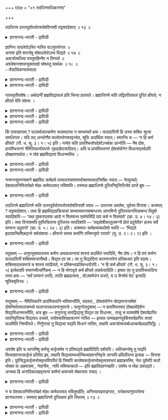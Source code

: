 +++
title = "०९ तदधिगमाधिकरणम्"

+++

तदधिगम उत्तरपूर्वाघयोरश्लेषविनाशौ तद्व्यपदेशात् ॥ १३ ॥  
<details><summary>ज्ञानानन्द-भारती - द्राविडी</summary>

तददिगम उत्तरबूर्वाग योरच्ले षविनासॆळ तत्व्यबदेसात् ॥ १३ ॥
</details>

ज्ञानिनः पापलेपोऽस्ति नास्ति वाऽनुपभोगतः ॥  
अनाश इति शास्त्रेषु घोषाल्लेपोऽस्य विद्यते ॥ १७ ॥  
अकर्त्रात्मधिया वस्तुमहिम्नैव न लिप्यते ॥  
अश्लेषानाशावप्युक्तावज्ञे घोषस्तु सार्थकः ॥ १८ ॥  
--वैयासिकन्यायमाला

<details><summary>ज्ञानानन्द-भारती - द्राविडी</summary>

ञाऩिक्कु पाबत्तिऩ् लेबम् (ऒट्टुदल्) उण्डा? अल्लदु किडैयादा? ''अऩुबविक्कादुबोऩाल् नासम् किडैयादु" ऎऩ्ऱु सास्तिरङ्गळिल् कोषिक्कप्पट्टिरुप्प ताल्, इवरुक्कु लेबम् उण्डु।
</details>

<details><summary>ज्ञानानन्द-भारती - द्राविडी</summary>

सॆय्युम् तऩ्मै अऱ्ऱदे आत्मावॆऩ्बदिऩाल्, वस्तुविऩ् महिमैयिऩालेये लेबम् किडैयादु। मेलुम् (पिऩ्ऩाल् सॆय्यप्पडुवदऱ्कु) ऒट्टुदलिऩ्मैयुम् (मुऩ् सॆय्यप्पट्टदऱ्कु) नासमुम् सॊल्लप्पट्टुमिरुक्किऩ्ऱऩ। (सास्तिरत्तिल् कण्ड) कोषमो अक्ञाऩियिऩ् विषयत्तिल् अर्त्तमुळ्ळदु।
</details>

गतस्तृतीयशेषः। अथेदानीं ब्रह्मविद्याफलं प्रति चिन्ता प्रतायते। ब्रह्माधिगमे सति तद्विपरीतफलं दुरितं क्षीयते, न क्षीयते वेति संशयः ।

<details><summary>ज्ञानानन्द-भारती - द्राविडी</summary>

(इदु वरै ऎट्टु अदिगरणङ्गळिल् मुऩ् अत्याय विषयमाऩ सिल मुक्य सादऩङ्गळैप्पऱ्ऱि विसारिक्कप् पट्टदु। इऩि पलऩैप्पऱ्ऱि विसारम् आरम्बिक्कप् पडुगिऱदु। ञाऩिक्कु पाबत्तिऩ् सम्बन्दम् उण्डा, इल्लैया ऎऩ्ऱु सन्देहम्। तुक्काऩुबवत्तैक् कॊडुक्कामल् पाबमऴियादु ऎऩ्ऱु सास्तिरम् कूऱुवदाल् ञाऩिक्कुम् पाबसम्बन्दमुण्डु ऎऩ्ऱु पूर्वबक्षम्।
</details>

<details><summary>ज्ञानानन्द-भारती - द्राविडी</summary>

ञाऩसक्तियाल् आत्मञाऩम् वरुवदऱ्कु मुऩ्ऩाल् सॆय्दुळ्ळ पाबङ्गळ् अऴिन्दुविडुगिऩ्ऱऩ। पिऩ्ऩाल् सॆय्युम् पाबङ्गळ् इवऩिडम् ओट्टुवदिल्लै।अगर्त्तावाऩ पिरह्मस्वरूबत्तै तऩदु आत्मावाग अऱिन्द ञाऩि कर्त्ताविल्लाददाल् पाबसम्बन्दमिल्लै। अऩुबवमिल्लामल् पाबम् अऴियादु ऎऩ्बदु अक्ञा ऩियैप्पऱ्ऱियदु ऎऩ्ऱु सित्तान्दम्)।
</details>

<details><summary>ज्ञानानन्द-भारती - द्राविडी</summary>

मूऩ्ऱावदु अत्याय सम्बन्दमाग मीदमिरुन्द विसारम् आगिविट्टदु। पिऱगु इप्पॊऴुदु पिरह्म वित्यै यिऩ् पलऩ् विषयमाग सिन्दऩै सॆय्यप्पडुगिऱदु। पिरह्मत्तिऩ् ञाऩम् एऱ्पट्टुविट्टाल् अदऱ्कॆदिरिडै याऩ पलऩैयुडैय पाबम् नसित्तुविडुगिऱदा, नसिक्क विल्लैया? ऎऩ्ऱु संसयम्।
</details>

किं तावत्प्राप्तम् ? फलार्थत्वात्कर्मणः फलमदत्त्वा न सम्भाव्यते क्षयः। फलदायिनी हि अस्य शक्तिः श्रुत्या समधिगता। यदि तत् अन्तरेणैव फलोपभोगमपवृज्येत, श्रुतिः कदर्थिता स्यात्। स्मरन्ति च — ‘न हि कर्म क्षीयते’ (गौ. ध. सू. ३। १। ५) इति। नन्वेवं सति प्रायश्चित्तोपदेशोऽनर्थकः प्राप्नोति — नैष दोषः, प्रायश्चित्तानां नैमित्तिकत्वोपपत्तेः गृहदाहेष्ट्यादिवत्। अपि च प्रायश्चित्तानां दोषसंयोगेन विधानाद्भवेदपि दोषक्षपणार्थता। न त्वेवं ब्रह्मविद्यायां विधानमस्ति ।

<details><summary>ज्ञानानन्द-भारती - द्राविडी</summary>

पूर्वबक्षम्: ऎदु नियायम्? कर्मा पलऩैक् कॊडुप्पदऱ्काग एऱ्पट्टिरुप्पदाल्, पलऩैक् कॊडुक् कामल् कर्मावुक्कु नासम् एऱ्पडादु। इदऱ्कु पलऩैक् कॊडुक्कुम् सक्तियुण्डॆऩ्बदु वेदत्तिऩाल् अऱियप् पट्टदु। पलऩै अऩुबविक्कामले अन्द पाबम् नासमागु मॆऩ्ऱाल् वेदम् पॊय्याऩ अर्त्तमुळ्ळ तॆऩ्ऱु आगिविडुम्। "कर्मा नासमडैयादल्लवा?” ऎऩ्ऱु स्मिरुदियुमिरुक्किऱदु।
</details>

<details><summary>ज्ञानानन्द-भारती - द्राविडी</summary>

इप्पडियाऩाल् पिरायच्चित्तत्तै उबदेसिप्पदु अर्त्तमऱ्ऱदु ऎऩ्ऱु आगिविडुमेयॆऩ्ऱाल्, इदु तोषमागादु। पिरायच्चित्तङ्गळ्, वीडु ऎरिन्दुविट्टाल् इष्टि सॆय्वदु मुदलियदैप्पोल, निमित्तत्तै युत्तेसित्तु एऱ्पडुबवैवॆऩ्बदु पॊरुन्दुवदाल्। मेलुम्, तोषङ्गळै ऒट्टि पिरायच्चित्तङ्गळ् विदिक्कप् पट्टिरुक्किऱबडियाल्, अवैगळुक्कु तोषत्तैप् पोक्कडिक्कुम् पिरयोजऩमुळ्ळ तऩ्मैयिरुक्कुम्। अव्विदम् (ऎन्द तोषत्तैयुम् पोक्कडिप्पदऱ्काग) पिरह्म वित्या विषयमाग विदियिल्लै।
</details>

नन्वनभ्युपगम्यमाने ब्रह्मविदः कर्मक्षये तत्फलस्यावश्यभोक्तव्यत्वादनिर्मोक्षः स्यात् — नेत्युच्यते; देशकालनिमित्तापेक्षो मोक्षः कर्मफलवत् भविष्यति। तस्मान्न ब्रह्माधिगमे दुरितनिवृत्तिरित्येवं प्राप्ते ब्रूमः —

<details><summary>ज्ञानानन्द-भारती - द्राविडी</summary>

पिरह्मत्तै अऱिन्दवऩुक्कु कर्माविऩ् नासम् ऒप्पुक्कॊळ्ळाद विषयत्तिल्, अदऩ् पलऩै अवसियम् अऩुबविक्कवेण्डियिरुप्पदाल्, मोक्षमे इल्लामल् पोय्विडुमेयॆऩ्ऱाल्, अप्पडियल्ल ऎऩ्गिऱोम्। कर्म पलऩैप् पोलवे मोक्षमुम् तेसम् कालम् निमित्तम् इवैगळै ऎदिर्बार्त्तु एऱ्पडुम्। आगैयाल् पिरह्मम् अऱियप्पट्टाल् पाबम् निविरुत्तियागिविडुमॆऩ्बदिल्लै।
</details>

तदधिगमे ब्रह्माधिगमे सति उत्तरपूर्वयोरघयोरश्लेषविनाशौ भवतः — उत्तरस्य अश्लेषः, पूर्वस्य विनाशः। कस्मात् ? तद्व्यपदेशात्। तथा हि ब्रह्मविद्याप्रक्रियायां सम्भाव्यमानसम्बन्धस्य आगामिनो दुरितस्यानभिसम्बन्धं विदुषो व्यपदिशति — ‘यथा पुष्करपलाश आपो न श्लिष्यन्त एवमेवंविदि पापं कर्म न श्लिष्यते’ (छा. उ. ४। १४। ३) इति। तथा विनाशमपि पूर्वोपचितस्य दुरितस्य व्यपदिशति — ‘तद्यथेषीकातूलमग्नौ प्रोतं प्रदूयेतैवꣳ हास्य सर्वे पाप्मानः प्रदूयन्ते’ (छा. उ. ५। २४। ३) इति। अयमपरः कर्मक्षयव्यपदेशो भवति — ‘भिद्यते हृदयग्रन्थिश्छिद्यन्ते सर्वसंशयाः। क्षीयन्ते चास्य कर्माणि तस्मिन्दृष्टे परावरे’ (मु. उ. २। २। ९) इति ।

<details><summary>ज्ञानानन्द-भारती - द्राविडी</summary>

सित्तान्दम्: इप्पडि वरुम् पोदुसॊल्गिऱोम्। 'अदै अऱिन्दाल्" पिरह्मत्तै अऱिन्दाल् पिऩ्ऩालुम् मुऩ्ऩालुमुळ्ळ पाबङ्गळुक्कु ओट्टामैयुम् नासमुम् एऱ्पडुगिऩ्ऱऩ। पिऩ्ऩुळ्ळदऱ्कु ओट्टामै मुऩ् उळ्ळ तऱ्कु नासम्। एऩ्? “अव्विदम् सॊल्लप्पट्टिरुप्पदाल्” अप्पडियल्लवा, पिरह्मवित्यैयैच् चॊल्लुम् पोदु, सम्बन्दमेऱ्पडक्कूडियदाऩ पिऩ्ऩाल्वरुम् पाबत्तिऱ्कु सम्बन्दमिल्लादत्तऩ्मै ञाऩिक्कु सॊल्लप्पट्टि रुक्किऱदु, “ऎप्पडि तामरैयिलैयिल् जलम् ऒट्टुवदिल् लैयो, अप्पडिये इव्विदम् अऱिन्दवऩिडम् पाबमाऩ कर्मा ऒट्टुवदिल्लै" (सान्।IV-१४-३) ऎऩ्ऱु। अप्पडिये मुऩ्सेर्न्दुळ्ळ पाबत्तिऱ्कु नासत्तैयुम् सॊल्गिऱदु, “इषीगैयिलुळ्ळ पञ्जु ऎप्पडि अक्ऩियिल् विऴुन्दु नासमडैन्दुविडुमो, अप्पडिये इवऩुडैय ऎल्ला पाबङ्गळुम् नासमडैन्दु विडुगिऩ्ऱऩ" (सान्।V-२४-३) ऎऩ्ऱु। कर्म क्षयत्तैक् कुऱिप्पिडुगिऱ मऱ्ऱॊरु इन्द वाक्कियमुम् इरुक्किऱदु, “ह्रुदयत्तिलुळ्ळ मुडिच्चु अऱु पट्टु विडुगिऱदु, ऎल्ला संसयङ्गळुम् वॆट्टप्पट्टु विडुगिऩ्ऱऩ, इवऩुडैय कर्माक्कळ् नसित्तुविडुगिऩ्ऱऩ। अन्द मिगवुम् मेलाऩदै अऱिन्दवुडऩ्” (मुण्डग।II-२\*४) ऎऩ्ऱु।
</details>

यदुक्तम् — अनुपभुक्तफलस्य कर्मणः क्षयकल्पनायां शास्त्रं कदर्थितं स्यादिति, नैष दोषः। न हि वयं कर्मणः फलदायिनीं शक्तिमवजानीमहे। विद्यत एव सा। सा तु विद्यादिना कारणान्तरेण प्रतिबध्यत इति वदामः। शक्तिसद्भावमात्रे च शास्त्रं व्याप्रियते, न प्रतिबन्धाप्रतिबन्धयोरपि। ‘न हि कर्म क्षीयते’ (गौ. ध. सू. ३। १। ५) इत्येतदपि स्मरणमौत्सर्गिकम् — न हि भोगादृते कर्म क्षीयते तदर्थत्वादिति। इष्यत एव तु प्रायश्चित्तादिना तस्य क्षयः — ‘सर्वं पाप्मानं तरति, तरति ब्रह्महत्याम् , योऽश्वमेधेन यजते, य उ चैनमेवं वेद’ इत्यादि श्रुतिस्मृतिभ्यः ।

<details><summary>ज्ञानानन्द-भारती - द्राविडी</summary>

पलऩै अऩुबविक्काद कर्माविऱ्कु नासत्तै कल्बऩैसॆय्दाल् सास्तिरम् वीणागप्पोय्विडु मॆऩ्ऱु ऎदु सॊल्लप्पट्टदो, अदु तोषमागादु कर्माविऱ्कु पलऩैक् कॊडुक्कुम् सक्तियै नाङ्गळ् मऱुक्कविल्लैये, अन्द सक्ति इरुक्कवे इरुक्किऱदु। आऩाल् ञाऩम् मुदलाऩ वेऱु कारणङ्गळिऩाल् अदु तडैबडुगिऱदु ऎऩ्ऱु सॊल्गिऱोम्। सक्ति उळ्ळदु ऎऩ्बदैच् चॊल्वदिल्दाऩ् सास्तिरम् पिरवर्त्तिक्किऱदे तविर तडै, तडै इल्लामै ऎऩ्बदैच् चॊल्व तिल्लै। कर्मा नसिप्पदिल्लैयॆऩ्ऱु सॊल्लुम् इन्द स्मिरुदियुम्गूड पॊदुवाऩदल्लवा? अऩुबविक्कामल् कर्मा क्षयिक्कादु। अदैये पिरयोजऩमायुडैयदाल् ऎऩ्ऱु अदऱ्कु पिरायच्चित्तम् मुदलाऩदिऩाल् क्षयम् उण्डॆऩ्ऱु ऒप्पुक् कॊळ्ळप्पडुगिऱदु ताऩे, “ऎल्ला पाबत्तैयुम् कडन्दु विडुगिऱाऩ् ऎवऩ् असुवमेदत् तिऩाल् यागम् सॆय्गिऱाऩो", "ऎवऩ् इदै इव्विदम् अऱिगिऱाऩो, अवऩ् पिरह्महत्या पाबत्तै कडन्दु विडुगिऱाऩ्” ऎऩ्बदु मुदलाऩ सुरुदि स्मिरुदि वाक्कियङ्गळाल्
</details>

यत्तूक्तम् — नैमित्तिकानि प्रायश्चित्तानि भविष्यन्तीति, तदसत् , दोषसंयोगेन चोद्यमानानामेषां दोषनिर्घातफलसम्भवे फलान्तरकल्पनानुपपत्तेः। यत्पुनरेतदुक्तम् — न प्रायश्चित्तवत् दोषक्षयोद्देशेन विद्याविधानमस्तीति, अत्र ब्रूमः — सगुणासु तावद्विद्यासु विद्यत एव विधानम् , तासु च वाक्यशेषे ऐश्वर्यप्राप्तिः पापनिवृत्तिश्च विद्यावत उच्यते, तयोश्चाविवक्षाकारणं नास्ति — इत्यतः पाप्मप्रहाणपूर्वकैश्वर्यप्राप्तिः तासां फलमिति निश्चीयते। निर्गुणायां तु विद्यायां यद्यपि विधानं नास्ति, तथापि अकर्त्रात्मत्वबोधात्कर्मप्रदाहसिद्धिः ।

<details><summary>ज्ञानानन्द-भारती - द्राविडी</summary>

निमित्तत्तै ऒट्टि पिरायच्चित्तङ्गळ् एऱ्पट्टिरुक् किऩ्ऱऩवॆऩ्ऱु सॊऩ्ऩदु सरियल्ल। तोषङ्गळै यॊट्टि सॊल्लप्पट्टिरुक्कुम् इवैगळुक्कु तोषङ्गळै पोक्कडिक्कुम् पलऩ् सम्बविक्कुम् पोदु वेऱु पलऩै कल्बिप्पदु युक्तमागादु।
</details>

<details><summary>ज्ञानानन्द-भारती - द्राविडी</summary>

पिरायच्चित्तम्बोल, तोषत्तिऩ् नासत्तै उत्तेसित्तु ञाऩम् विदिक्कप्पडविल्लैयॆऩ्ऱु ऎन्द इदु सॊल्लप्पट्टदो, अदिल् सॊल्गिऱोम्। सगुण माऩ उबासऩङ्गळिल् विदि इरुक्कवे इरुक्किऱदु। अवैगळिल् पिऩ्ऩुळ्ळ वाक्कियङ्गळिल् अन्द ञाऩ मुळ्ळवऩुक्कु ऐस्वर्यप्पिराप्तियुम्, पाब निविरुत्तियुम् सॊल्लियिरुक्किऱदु। अवैगळै सॊल्ल उत्तेस मिल्लैयॆऩ्ऱु सॊल्लक्कारणमिल्लै यॆऩ्बदिऩाल्, पाबत्तै पोक्कडिप्पदै मुऩ्ऩिट्टु ऐसुवर्य पिराप्ति अवैगळुक्कु पलऩ् ऎऩ्ऱु तीर्माऩमागिऱदु। निर्गुणमाऩ वित्यैयिलो विदियिल्लैयाऩालुम् कूड, अप्पडियुम् आत्मा कर्त्ताविल्लैयॆऩ्ऱु एऱ्पडुम् ञाऩत्तिऩाल्, कर्मङ्गळ् नऩ्गु नसित्तुविडुमॆऩ्बदु सित्तिक्किऱदु।
</details>

अश्लेष इति च आगामिषु कर्मसु कर्तृत्वमेव न प्रतिपद्यते ब्रह्मविदिति दर्शयति। अतिक्रान्तेषु तु यद्यपि मिथ्याज्ञानात्कर्तृत्वं प्रतिपेद इव, तथापि विद्यासामर्थ्यान्मिथ्याज्ञाननिवृत्तेः तान्यपि प्रविलीयन्त इत्याह — विनाश इति। पूर्वसिद्धकर्तृत्वभोक्तृत्वविपरीतं हि त्रिष्वपि कालेष्वकर्तृत्वाभोक्तृत्वस्वरूपं ब्रह्माहमस्मि, नेतः पूर्वमपि कर्ता भोक्ता वा अहमासम् , नेदानीम् , नापि भविष्यत्काले — इति ब्रह्मविदवगच्छति। एवमेव च मोक्ष उपपद्यते। अन्यथा हि अनादिकालप्रवृत्तानां कर्मणां क्षयाभावे मोक्षाभावः स्यात् ।

<details><summary>ज्ञानानन्द-भारती - द्राविडी</summary>

“ऒट्टामै” ऎऩ्बदु पिऩ्ऩाल् एऱ्पडुम् कर्माक्कळिल् कर्त्तावॆऩ्ऱ तऩ्मैयैये पिरह्म ञाऩि अडैवदिल्लैयॆऩ्बदैक् काट्टुगिऱदु। मुऩ् सॆय्दिरुन्द कर्माक्कळिल् पॊय्याऩ अक्ञाऩत्तिऩाल् कर्त्तावॆऩ्ऱ तऩ्मैयै अडैन्दवऩ् पोलिरुन् दालुम्गूड, वित्यैयिऩ् सामर्त्तियत्तिऩाल् अन्द पॊय्याऩ अक्ञाऩम् निविरुत्तियागि विडुगिऱबडियाल्, अन्द कर्माक्कळुम् नऩ्गु लयत्तैयडैन्दु विडुगिऩ्ऱऩ ऎऩ्ऱु सॊल्गिऱार्। “नासम्” ऎऩ्ऱु, मुऩ्ऩाल् इरुन्द कर्त्तात्तऩ्मै, पोक्तात्तऩ्मै इवैगळुक्कु नेर्माऱाग मूऩ्ऱु कालत्तिलुम्गूड कर्त्तात्तऩ्मै, पोक्तात्तऩ्मैयऱ्ऱ स्वरूबत्तैयुडैय पिरह्ममाग नाऩ् इरुक्किऱेऩ्, इदऱ्कु मुऩ्ऩालुम्गूड नाऩ् कर्त्तावागवो, पोक्तावागवो इरुन्दिरुप्पदु किडैयादु। इप्पॊऴुदुम् इल्लै, वरुम् कालत्तिलुम् इल्लै। ऎऩ्ऱल्लवा पिरह्म ञाऩि उणर्गिऱाऩ्? इव्विदमायिरुन्दाल्दाऩ् मोक्षमॆऩ्बदु पॊरुत्त मागुम्। वेऱु विदमाऩाल्, अऩादिगालमाय् एऱ्पट्टु वन्दिरुक्कुम् कर्माक्कळुक्कु नासमिल्लैयाऩाल्,मोक्षमेयिल्लैयॆऩ्ऱल्लवा एऱ्पट्टुविडुम्?
</details>

न च देशकालनिमित्तापेक्षो मोक्षः कर्मफलवत् भवितुमर्हति; अनित्यत्वप्रसङ्गात् , परोक्षत्वानुपपत्तेश्च ज्ञानफलस्य। तस्मात् ब्रह्माधिगमे दुरितक्षय इति स्थितम् ॥ १३ ॥

<details><summary>ज्ञानानन्द-भारती - द्राविडी</summary>

कर्म पलऩैप्पोल, मोक्षमुम् तेसम्, कालम् निमित्तम् इवैगळै अबेक्षिक्कुमॆऩ्बदु नियाय मिल्लै, (अप्पडियाऩाल् मोक्षमुम्) नित्तियमिल्लाद तॆऩ्ऱु एऱ्पट्टुविडुम्। ञाऩत्तिऩुडैय पलऩ् परोक्षत् तऩ्मैयुडैयदु ऎऩ्बदुम् पॊरुत्तमागादु।
</details>

<details><summary>ज्ञानानन्द-भारती - द्राविडी</summary>

आगैयाल् पिरह्मत्तै अऱिन्दाल् पाबत्तिऱ्कु क्षयम् एऱ्पडुम् ऎऩ्बदु निलैत्तदु।
</details>

